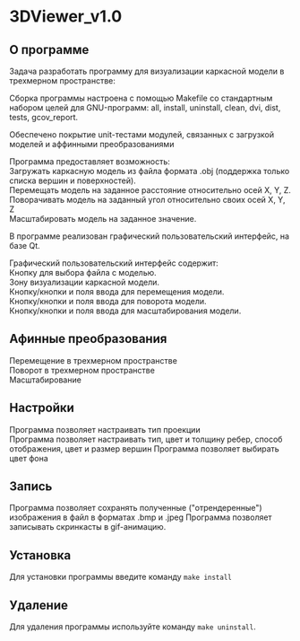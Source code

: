 # 3DViewer_v1.0 

## О программе 

Задача разработать программу для визуализации каркасной модели в трехмерном пространстве:

Сборка программы настроена с помощью Makefile со стандартным набором целей для GNU-программ: all, install, uninstall, clean, dvi, dist, tests, gcov_report.     

Обеспечено покрытие unit-тестами модулей, связанных с загрузкой моделей и аффинными преобразованиями

Программа предоставляет возможность:    
Загружать каркасную модель из файла формата .obj (поддержка только списка вершин и поверхностей).   
Перемещать модель на заданное расстояние относительно осей X, Y, Z.     
Поворачивать модель на заданный угол относительно своих осей X, Y, Z    
Масштабировать модель на заданное значение.

В программе реализован графический пользовательский интерфейс, на базе Qt.  

Графический пользовательский интерфейс содержит:    
Кнопку для выбора файла с моделью.    
Зону визуализации каркасной модели.     
Кнопку/кнопки и поля ввода для перемещения модели.  
Кнопку/кнопки и поля ввода для поворота модели.     
Кнопку/кнопки и поля ввода для масштабирования модели.  

## Афинные преобразования

Перемещение в трехмерном пространстве   
Поворот в трехмерном пространстве   
Масштабирование

## Настройки

Программа позволяет настраивать тип проекции    
Программа позволяет настраивать тип, цвет и толщину ребер, способ отображения, цвет и размер вершин 
Программа позволяет выбирать цвет фона  

## Запись

Программа позволяет сохранять полученные ("отрендеренные") изображения в файл в форматах .bmp и .jpeg
Программа позволяет записывать скринкасты в gif-анимацию.

## Установка 

Для установки программы введите команду `make install` 

## Удаление 

Для удаления программы используйте команду `make uninstall`.

